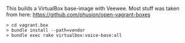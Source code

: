 This builds a VirtualBox base-image with Veewee.
Most stuff was taken from here: https://github.com/phusion/open-vagrant-boxes

```
> cd vagrant.box
> bundle install --path=vendor
> bundle exec rake virtualbox:voice-base:all
```
